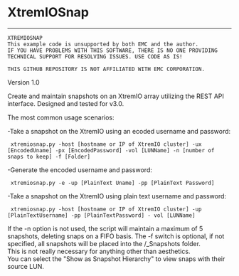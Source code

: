 XtremIOSnap
===========
   ------------------------------------------------------------------------
    XTREMIOSNAP
    This example code is unsupported by both EMC and the author.
    IF YOU HAVE PROBLEMS WITH THIS SOFTWARE, THERE IS NO ONE PROVIDING TECHNICAL SUPPORT FOR RESOLVING ISSUES. USE CODE AS IS!
    
    THIS GITHUB REPOSITORY IS NOT AFFILIATED WITH EMC CORPORATION.
   
   Version 1.0
  
   Create and maintain snapshots on an XtremIO array utilizing the REST API interface.  Designed and tested for v3.0.

   The most common usage scenarios:

   -Take a snapshot on the XtremIO using an ecoded username and password:

     xtremiosnap.py -host [hostname or IP of XtremIO cluster] -ux [EncodedUname] -px [EncodedPassword] -vol [LUNName] -n [number of snaps to keep] -f [Folder]

   -Generate the encoded username and password:

     xtremiosnap.py -e -up [PlainText Uname] -pp [PlainText Password]

   -Take a snapshot on the XtremIO using plain text username and password:

     xtremiosnap.py -host [hostname or IP of XtremIO cluster] -up [PlainTextUsername] -pp [PlainTextPassword] - vol [LUNName]

   If the -n option is not used, the script will maintain a maximum of 5 snapshots, deleting snaps on a FIFO basis. 
   The -f switch is optional, if not specified, all snapshots will be placed into the /_Snapshots folder.  
   This is not really necessary for anything other than aesthetics.  
   You can select the "Show as Snapshot Hierarchy" to view snaps with their source LUN.


